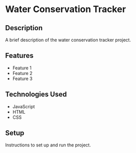 # Water Conservation Tracker

## Description

A brief description of the water conservation tracker project.

## Features

- Feature 1
- Feature 2
- Feature 3

## Technologies Used

- JavaScript
- HTML
- CSS

## Setup

Instructions to set up and run the project.
